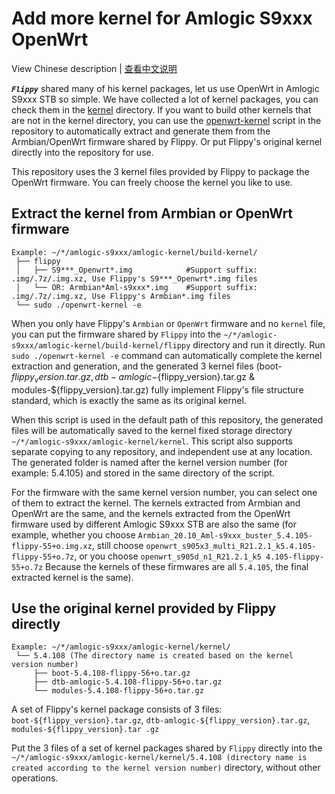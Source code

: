 # Add more kernel for Amlogic S9xxx OpenWrt

View Chinese description  |  [查看中文说明](README.cn.md)

***`Flippy`*** shared many of his kernel packages, let us use OpenWrt in Amlogic S9xxx STB so simple. We have collected a lot of kernel packages, you can check them in the [kernel](https://github.com/ophub/amlogic-s9xxx-openwrt/tree/main/amlogic-s9xxx/amlogic-kernel/kernel) directory. If you want to build other kernels that are not in the kernel directory, you can use the [openwrt-kernel](openwrt-kernel) script in the repository to automatically extract and generate them from the Armbian/OpenWrt firmware shared by Flippy. Or put Flippy's original kernel directly into the repository for use.

This repository uses the 3 kernel files provided by Flippy to package the OpenWrt firmware. You can freely choose the kernel you like to use.

## Extract the kernel from Armbian or OpenWrt firmware

```shell script
Example: ~/*/amlogic-s9xxx/amlogic-kernel/build-kernel/
 ├── flippy
 │   ├── S9***_Openwrt*.img            #Support suffix: .img/.7z/.img.xz, Use Flippy's S9***_Openwrt*.img files
 │   └── OR: Armbian*Aml-s9xxx*.img    #Support suffix: .img/.7z/.img.xz, Use Flippy's Armbian*.img files
 └── sudo ./openwrt-kernel -e
```
When you only have Flippy's `Armbian` or `OpenWrt` firmware and no `kernel` file, you can put the firmware shared by `Flippy` into the `~/*/amlogic-s9xxx/amlogic-kernel/build-kernel/flippy` directory and run it directly. Run `sudo ./openwrt-kernel -e` command can automatically complete the kernel extraction and generation, and the generated 3 kernel files (boot-${flippy_version}.tar.gz, dtb-amlogic-${flippy_version}.tar.gz & modules-${flippy_version}.tar.gz) fully implement Flippy's file structure standard, which is exactly the same as its original kernel.

When this script is used in the default path of this repository, the generated files will be automatically saved to the kernel fixed storage directory `~/*/amlogic-s9xxx/amlogic-kernel/kernel`. This script also supports separate copying to any repository, and independent use at any location. The generated folder is named after the kernel version number (for example: 5.4.105) and stored in the same directory of the script.

For the firmware with the same kernel version number, you can select one of them to extract the kernel. The kernels extracted from Armbian and OpenWrt are the same, and the kernels extracted from the OpenWrt firmware used by different Amlogic S9xxx STB are also the same (for example, whether you choose `Armbian_20.10_Aml-s9xxx_buster_5.4.105-flippy-55+o.img.xz`, still choose `openwrt_s905x3_multi_R21.2.1_k5.4.105-flippy-55+o.7z`, or you choose `openwrt_s905d_n1_R21.2.1_k5 4.105-flippy-55+o.7z` Because the kernels of these firmwares are all `5.4.105`, the final extracted kernel is the same).

## Use the original kernel provided by Flippy directly

```shell script
Example: ~/*/amlogic-s9xxx/amlogic-kernel/kernel/
 └── 5.4.108 (The directory name is created based on the kernel version number)
     ├── boot-5.4.108-flippy-56+o.tar.gz
     ├── dtb-amlogic-5.4.108-flippy-56+o.tar.gz
     └── modules-5.4.108-flippy-56+o.tar.gz
```

A set of Flippy's kernel package consists of 3 files: `boot-${flippy_version}.tar.gz`, `dtb-amlogic-${flippy_version}.tar.gz`, `modules-${flippy_version}.tar .gz`

Put the 3 files of a set of kernel packages shared by `Flippy` directly into the `~/*/amlogic-s9xxx/amlogic-kernel/kernel/5.4.108 (directory name is created according to the kernel version number)` directory, without other operations.

